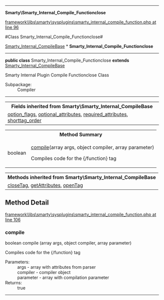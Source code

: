 

- - -

**Smarty\Smarty_Internal_Compile_Functionclose**


<a href="https://github.com/JeyDotC/Hirudo/blob/master/framework/libs/smarty/sysplugins/smarty_internal_compile_function.php#L96" target='_blank'>framework\libs\smarty\sysplugins\smarty_internal_compile_function.php at line 96</a>

#Class Smarty_Internal_Compile_Functionclose#

<a href="https://github.com/JeyDotC/Hirudo-docs/blob/master/smarty/Smarty_Internal_CompileBase.md">Smarty_Internal_CompileBase</a>
    * **Smarty_Internal_Compile_Functionclose**




- - -

<p><strong>public  class</strong> <span>Smarty_Internal_Compile_Functionclose</span>
<strong>extends</strong> <a href="https://github.com/JeyDotC/Hirudo-docs/blob/master/smarty/Smarty_Internal_CompileBase.md">Smarty_Internal_CompileBase</a>

</p>

<div class="comment" id="overview_description"><p>Smarty Internal Plugin Compile Functionclose Class</p></div>

<dl>
<dt>Subpackage:</dt>
<dd>Compiler</dd>
</dl>


- - -

<table class="inherit">
<tr><th colspan="2">Fields inherited from Smarty\Smarty_Internal_CompileBase</th></tr>
<tr><td><a href="https://github.com/JeyDotC/Hirudo-docs/blob/master/smarty/Smarty_Internal_CompileBase.md#option_flags">option_flags</a>, <a href="https://github.com/JeyDotC/Hirudo-docs/blob/master/smarty/Smarty_Internal_CompileBase.md#optional_attributes">optional_attributes</a>, <a href="https://github.com/JeyDotC/Hirudo-docs/blob/master/smarty/Smarty_Internal_CompileBase.md#required_attributes">required_attributes</a>, <a href="https://github.com/JeyDotC/Hirudo-docs/blob/master/smarty/Smarty_Internal_CompileBase.md#shorttag_order">shorttag_order</a></td></tr></table>

<table id="summary_method">
<tr><th colspan="2">Method Summary</th></tr>
<tr>
<td><span class='k'></span> <span class='nx'>boolean</span></td>
<td class="description"><p class="name"><a href="#compile">compile</a>(array args, object compiler, array parameter)</p><p class="description">Compiles code for the {/function} tag</p></td>
</tr>
</table>

<table class="inherit">
<tr><th colspan="2">Methods inherited from Smarty\Smarty_Internal_CompileBase</th></tr>
<tr><td><a href="https://github.com/JeyDotC/Hirudo-docs/blob/master/smarty/Smarty_Internal_CompileBase.md#closeTag">closeTag</a>, <a href="https://github.com/JeyDotC/Hirudo-docs/blob/master/smarty/Smarty_Internal_CompileBase.md#getAttributes">getAttributes</a>, <a href="https://github.com/JeyDotC/Hirudo-docs/blob/master/smarty/Smarty_Internal_CompileBase.md#openTag">openTag</a></td></tr></table>

<h2 id="detail_method">Method Detail</h2>

<a href="https://github.com/JeyDotC/Hirudo/blob/master/framework/libs/smarty/sysplugins/smarty_internal_compile_function.php#L106" target='_blank'>framework\libs\smarty\sysplugins\smarty_internal_compile_function.php at line 106</a>

<h3 id="compile()">compile</h3>
<span class='k'></span> <span class='nx'>boolean</span> <span class='nf'>compile</span> (array args, object compiler, array parameter)

<div class="details">
<p>Compiles code for the {/function} tag</p><dl>
<dt>Parameters:</dt>
<dd>args - array with attributes from parser</dd>
<dd>compiler - compiler object</dd>
<dd>parameter - array with compilation parameter</dd>
<dt>Returns:</dt>
<dd>true</dd>
</dl>

</div>

- - -

